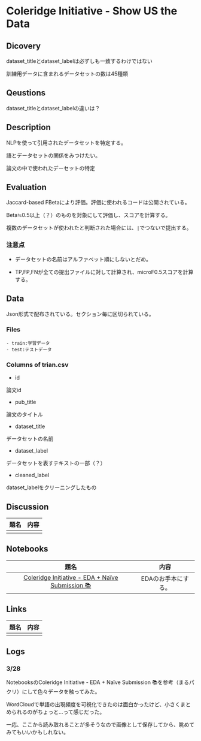 # Coleridge Initiative - Show US the Data

## Dicovery

dataset_titleとdataset_labelは必ずしも一致するわけではない

訓練用データに含まれるデータセットの数は45種類

## Qeustions

dataset_titleとdataset_labelの違いは？

## Description

NLPを使って引用されたデータセットを特定する。

語とデータセットの関係をみつけたい。

論文の中で使われたデーセットの特定

## Evaluation

Jaccard-based FBetaにより評価。評価に使われるコードは公開されている。

Beta≒0.5以上（？）のものを対象にして評価し、スコアを計算する。

複数のデータセットが使われたと判断された場合には、`|`でつないで提出する。

### 注意点

- データセットの名前はアルファベット順にしないとだめ。

- TP,FP,FNが全ての提出ファイルに対して計算され、microF0.5スコアを計算する。

## Data

Json形式で配布されている。セクション毎に区切られている。

### Files

    - train:学習データ
    - test:テストデータ

### Columns of trian.csv

- id

論文id

- pub_title

論文のタイトル

- dataset_title

データセットの名前

- dataset_label

データセットを表すテキストの一部（？）

- cleaned_label

dataset_labelをクリーニングしたもの

## Discussion

|題名|内容|
|:--:|:--:|
|||

## Notebooks

|題名|内容|
|:--:|:--:|
|[Coleridge Initiative - EDA + Naïve Submission 📚](https://www.kaggle.com/josephassaker/coleridge-initiative-eda-na-ve-submission?select=train)|EDAのお手本にする。|

## Links

|題名|内容|
|:--:|:--:|
|||

## Logs

### 3/28

NotebooksのColeridge Initiative - EDA + Naïve Submission 📚を参考（まるパクリ）にして色々データを触ってみた。

WordCloudで単語の出現頻度を可視化できたのは面白かったけど、小さくまとめられるのがちょっと...って感じだった。

一応、ここから読み取れることが多そうなので画像として保存してから、眺めてみてもいいかもしれない。

